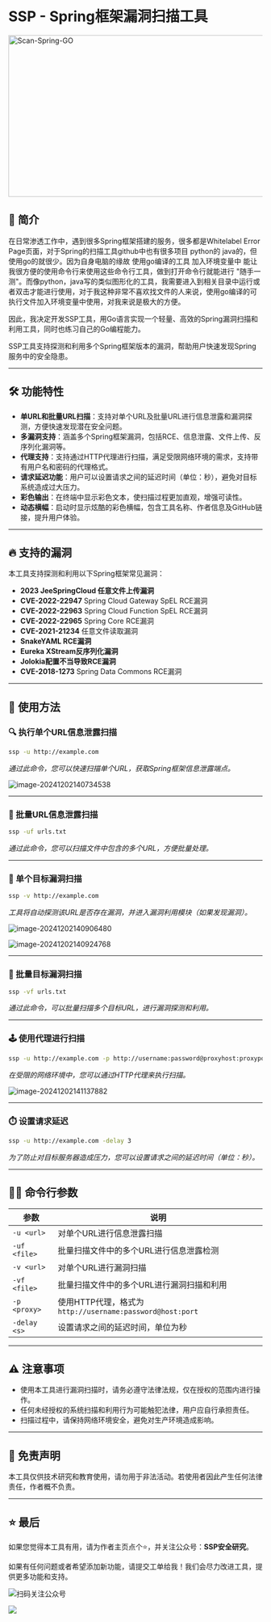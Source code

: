 # **SSP - Spring框架漏洞扫描工具**

<img src="https://socialify.git.ci/sspsec/Scan-Spring-GO/image?description=1&descriptionEditable=%E9%92%88%E5%AF%B9SpringBoot%E7%9A%84%E6%B8%97%E9%80%8F%E5%B7%A5%E5%85%B7%EF%BC%8CSpringBoot%E6%BC%8F%E6%B4%9E%E5%88%A9%E7%94%A8%E5%B7%A5%E5%85%B7&font=Inter&forks=1&language=1&logo=https%3A%2F%2Favatars.githubusercontent.com%2Fu%2F142762749%3Fv%3D4&name=1&owner=1&pattern=Circuit%20Board&stargazers=1&theme=Auto" alt="Scan-Spring-GO" width="640" height="320" />

## 🚀 简介

在日常渗透工作中，遇到很多Spring框架搭建的服务，很多都是Whitelabel Error Page页面，对于Spring的扫描工具github中也有很多项目 python的 java的，但使用go的就很少。因为自身电脑的缘故 使用go编译的工具 加入环境变量中 能让我很方便的使用命令行来使用这些命令行工具，做到打开命令行就能进行 "随手一测"。而像python，java写的类似图形化的工具，我需要进入到相关目录中运行或者双击才能进行使用，对于我这种非常不喜欢找文件的人来说，使用go编译的可执行文件加入环境变量中使用，对我来说是极大的方便。

因此，我决定开发SSP工具，用Go语言实现一个轻量、高效的Spring漏洞扫描和利用工具，同时也练习自己的Go编程能力。

SSP工具支持探测和利用多个Spring框架版本的漏洞，帮助用户快速发现Spring服务中的安全隐患。

------

## 🛠️ 功能特性

- **单URL和批量URL扫描**：支持对单个URL及批量URL进行信息泄露和漏洞探测，方便快速发现潜在安全问题。
- **多漏洞支持**：涵盖多个Spring框架漏洞，包括RCE、信息泄露、文件上传、反序列化漏洞等。
- **代理支持**：支持通过HTTP代理进行扫描，满足受限网络环境的需求，支持带有用户名和密码的代理格式。
- **请求延迟功能**：用户可以设置请求之间的延迟时间（单位：秒），避免对目标系统造成过大压力。
- **彩色输出**：在终端中显示彩色文本，使扫描过程更加直观，增强可读性。
- **动态横幅**：启动时显示炫酷的彩色横幅，包含工具名称、作者信息及GitHub链接，提升用户体验。

------

## 🔥 支持的漏洞

本工具支持探测和利用以下Spring框架常见漏洞：

- **2023 JeeSpringCloud 任意文件上传漏洞**
- **CVE-2022-22947** Spring Cloud Gateway SpEL RCE漏洞
- **CVE-2022-22963** Spring Cloud Function SpEL RCE漏洞
- **CVE-2022-22965** Spring Core RCE漏洞
- **CVE-2021-21234** 任意文件读取漏洞
- **SnakeYAML RCE漏洞**
- **Eureka XStream反序列化漏洞**
- **Jolokia配置不当导致RCE漏洞**
- **CVE-2018-1273** Spring Data Commons RCE漏洞

------

## 📜 使用方法

### 🔍 执行单个URL信息泄露扫描

```bash
ssp -u http://example.com
```

*通过此命令，您可以快速扫描单个URL，获取Spring框架信息泄露端点。*

![image-20241202140734538](https://s2.loli.net/2024/12/02/fqt8wGdLg3OPXB9.png)

------

### 📄 批量URL信息泄露扫描

```bash
ssp -uf urls.txt
```

*通过此命令，您可以扫描文件中包含的多个URL，方便批量处理。*

------

### 🧪 单个目标漏洞扫描

```bash
ssp -v http://example.com
```

*工具将自动探测该URL是否存在漏洞，并进入漏洞利用模块（如果发现漏洞）。*

![image-20241202140906480](https://s2.loli.net/2024/12/02/Vd6bKUliugq2TzL.png)

![image-20241202140924768](https://s2.loli.net/2024/12/02/4Yrbo2Vu3TSL7BG.png)

------

### 🧰 批量目标漏洞扫描

```bash
ssp -vf urls.txt
```

*通过此命令，可以批量扫描多个目标URL，进行漏洞探测和利用。*

------

### 🕹️ 使用代理进行扫描

```bash
ssp -u http://example.com -p http://username:password@proxyhost:proxyport
```

*在受限的网络环境中，您可以通过HTTP代理来执行扫描。*

![image-20241202141137882](https://s2.loli.net/2024/12/02/fyMuSbTF2PYJ36e.png)

------

### ⏱️ 设置请求延迟

```bash
ssp -u http://example.com -delay 3
```

*为了防止对目标服务器造成压力，您可以设置请求之间的延迟时间（单位：秒）。*

------

## 🧑‍💻 命令行参数

| 参数         | 说明                                                      |
| ------------ | --------------------------------------------------------- |
| `-u <url>`   | 对单个URL进行信息泄露扫描                                 |
| `-uf <file>` | 批量扫描文件中的多个URL进行信息泄露检测                   |
| `-v <url>`   | 对单个URL进行漏洞扫描                                     |
| `-vf <file>` | 批量扫描文件中的多个URL进行漏洞扫描和利用                 |
| `-p <proxy>` | 使用HTTP代理，格式为 `http://username:password@host:port` |
| `-delay <s>` | 设置请求之间的延迟时间，单位为秒                          |

------

## ⚠️ 注意事项

- 使用本工具进行漏洞扫描时，请务必遵守法律法规，仅在授权的范围内进行操作。
- 任何未经授权的系统扫描和利用行为可能触犯法律，用户应自行承担责任。
- 扫描过程中，请保持网络环境安全，避免对生产环境造成影响。

------

## 📢 免责声明

本工具仅供技术研究和教育使用，请勿用于非法活动。若使用者因此产生任何法律责任，作者概不负责。

------

## ⭐ 最后

如果您觉得本工具有用，请为作者主页点个⭐，并关注公众号：**SSP安全研究**。

如果有任何问题或者希望添加新功能，请提交工单给我！我们会尽力改进工具，提供更多功能和支持。

![扫码关注公众号](https://github.com/sspsec/ssp/assets/142762749/0654010c-cdcc-4cf5-8f22-fc33b8d86642)

<img src="https://star-history.com/#sspsec/Scan-Spring-GO&Timeline">

